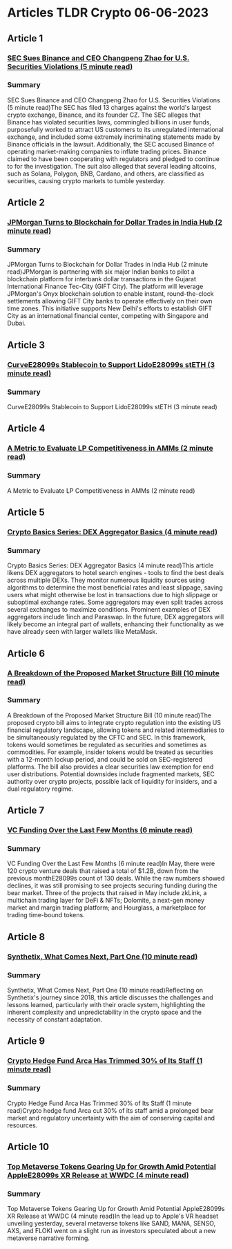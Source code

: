 # Articles TLDR Crypto 06-06-2023

## Article 1
### [SEC Sues Binance and CEO Changpeng Zhao for U.S. Securities Violations (5 minute read)](https://tldr.tech)
### Summary 
 SEC Sues Binance and CEO Changpeng Zhao for U.S. Securities Violations (5 minute read)The SEC has filed 13 charges against the world's largest crypto exchange, Binance, and its founder CZ. The SEC alleges that Binance has violated securities laws, commingled billions in user funds, purposefully worked to attract US customers to its unregulated international exchange, and included some extremely incriminating statements made by Binance officials in the lawsuit. Additionally, the SEC accused Binance of operating market-making companies to inflate trading prices. Binance claimed to have been cooperating with regulators and pledged to continue to for the investigation. The suit also alleged that several leading altcoins, such as Solana, Polygon, BNB, Cardano, and others, are classified as securities, causing crypto markets to tumble yesterday.

## Article 2
### [JPMorgan Turns to Blockchain for Dollar Trades in India Hub (2 minute read)](https://tldr.tech)
### Summary 
 JPMorgan Turns to Blockchain for Dollar Trades in India Hub (2 minute read)JPMorgan is partnering with six major Indian banks to pilot a blockchain platform for interbank dollar transactions in the Gujarat International Finance Tec-City (GIFT City). The platform will leverage JPMorgan's Onyx blockchain solution to enable instant, round-the-clock settlements allowing GIFT City banks to operate effectively on their own time zones. This initiative supports New Delhi's efforts to establish GIFT City as an international financial center, competing with Singapore and Dubai.

## Article 3
### [CurveE28099s Stablecoin to Support LidoE28099s stETH (3 minute read)](https://tldr.tech)
### Summary 
 <span>CurveE28099s Stablecoin to Support LidoE28099s stETH (3 minute read)

## Article 4
### [A Metric to Evaluate LP Competitiveness in AMMs (2 minute read)](https://tldr.tech)
### Summary 
 A Metric to Evaluate LP Competitiveness in AMMs (2 minute read)

## Article 5
### [Crypto Basics Series: DEX Aggregator Basics (4 minute read)](https://tldr.tech)
### Summary 
 Crypto Basics Series: DEX Aggregator Basics (4 minute read)This article likens DEX aggregators to hotel search engines - tools to find the best deals across multiple DEXs. They monitor numerous liquidity sources using algorithms to determine the most beneficial rates and least slippage, saving users what might otherwise be lost in transactions due to high slippage or suboptimal exchange rates. Some aggregators may even split trades across several exchanges to maximize conditions. Prominent examples of DEX aggregators include 1inch and Paraswap. In the future, DEX aggregators will likely become an integral part of wallets, enhancing their functionality as we have already seen with larger wallets like MetaMask.

## Article 6
### [A Breakdown of the Proposed Market Structure Bill (10 minute read)](https://tldr.tech)
### Summary 
 A Breakdown of the Proposed Market Structure Bill (10 minute read)The proposed crypto bill aims to integrate crypto regulation into the existing US financial regulatory landscape, allowing tokens and related intermediaries to be simultaneously regulated by the CFTC and SEC. In this framework, tokens would sometimes be regulated as securities and sometimes as commodities. For example, insider tokens would be treated as securities with a 12-month lockup period, and could be sold on SEC-registered platforms. The bill also provides a clear securities law exemption for end user distributions. Potential downsides include fragmented markets, SEC authority over crypto projects, possible lack of liquidity for insiders, and a dual regulatory regime.

## Article 7
### [VC Funding Over the Last Few Months (6 minute read)](https://tldr.tech)
### Summary 
 VC Funding Over the Last Few Months (6 minute read)In May, there were 120 crypto venture deals that raised a total of $1.2B, down from the previous monthE28099s count of 130 deals. While the raw numbers showed declines, it was still promising to see projects securing funding during the bear market. Three of the projects that raised in May include zkLink, a multichain trading layer for DeFi & NFTs; Dolomite, a next-gen money market and margin trading platform; and Hourglass, a marketplace for trading time-bound tokens.

## Article 8
### [Synthetix, What Comes Next, Part One (10 minute read)](https://tldr.tech)
### Summary 
 Synthetix, What Comes Next, Part One (10 minute read)Reflecting on Synthetix's journey since 2018, this article discusses the challenges and lessons learned, particularly with their oracle system, highlighting the inherent complexity and unpredictability in the crypto space and the necessity of constant adaptation.

## Article 9
### [Crypto Hedge Fund Arca Has Trimmed 30% of Its Staff (1 minute read)](https://tldr.tech)
### Summary 
 Crypto Hedge Fund Arca Has Trimmed 30% of Its Staff (1 minute read)Crypto hedge fund Arca cut 30% of its staff amid a prolonged bear market and regulatory uncertainty with the aim of conserving capital and resources.

## Article 10
### [Top Metaverse Tokens Gearing Up for Growth Amid Potential AppleE28099s XR Release at WWDC (4 minute read)](https://tldr.tech)
### Summary 
 Top Metaverse Tokens Gearing Up for Growth Amid Potential AppleE28099s XR Release at WWDC (4 minute read)In the lead up to Apple's VR headset unveiling yesterday, several metaverse tokens like SAND, MANA, SENSO, AXS, and FLOKI went on a slight run as investors speculated about a new metaverse narrative forming.

